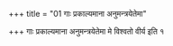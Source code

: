 +++
title = "01 गाः प्रकाल्यमाना अनुमन्त्रयेतेमा"

+++
गाः प्रकाल्यमाना अनुमन्त्रयेतेमा मे विश्वतो वीर्य इति १